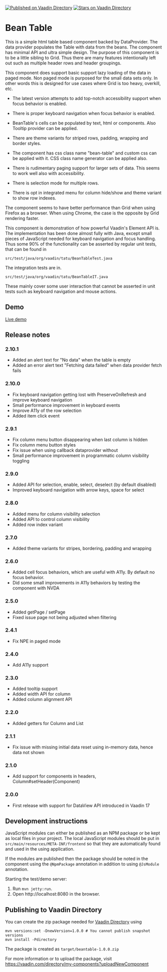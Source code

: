 [![Published on Vaadin  Directory](https://img.shields.io/badge/Vaadin%20Directory-published-00b4f0.svg)](https://https://vaadin.com/directory/component/beantable)
[![Stars on Vaadin Directory](https://img.shields.io/vaadin-directory/star/beantable.svg)](https://https://vaadin.com/directory/component/beantable)

# Bean Table

This is a simple html table based component backed by DataProvider. The data provider populates the Table with data from the beans. The component has minimal API and ultra simple design. The purpose of this component is to be a little sibling to Grid. Thus there are many features intentionally left out such as multiple header rows and header groupings.

This component does support basic support lazy loading of the data in paged mode. Non paged mode is purposed for the small data sets only. In other words this is designed for use cases where Grid is too heavy, overkill, etc.

- The latest version attempts to add top-notch accessibility support when focus behavior is enabled.

- There is proper keyboard navigation when focus behavior is enabled.

- BeanTable's cells can be populated by text, html or components. Also Tooltip provider can be applied.

- There are theme variants for striped rows, padding, wrapping and border styles.

- The component has css class name "bean-table" and custom css can be applied with it. CSS class name generator can be applied also.

- There is rudimentary paging support for larger sets of data. This seems to work well also with accessibility.

- There is selection mode for multiple rows.

- There is opt in integrated menu for column hide/show and theme variant to show row indexes.

The component seems to have better performance than Grid when using Firefox as a browser. When using Chrome, the case is the opposite by Grid rendering faster.

This component is demonstration of how powerful Vaadin's Element API is. The implementation has been done almost fully with Java, except small pieces of JavaScript needed for keyboard navigation and focus handling. Thus some 90% of the functionality can be asserted by regular unit tests, that can be found in

`src/test/java/org/vaadin/tatu/BeanTableTest.java`

The integration tests are in. 

`src/test/java/org/vaadin/tatu/BeanTableIT.java`

These mainly cover some user interaction that cannot be asserted in unit tests such as keyboard navigation and mouse actions.

## Demo

[Live demo](https://vaadin.com/directory/component/beantable)

## Release notes

### 2.10.1
- Added an alert text for "No data" when the table is empty
- Added an error alert text "Fetching data failed" when data provider fetch fails

### 2.10.0
- Fix keyboard navigation getting lost with PreserveOnRefresh and improve keyboard navigation
- Small performance improvement in keyboard events
- Improve A11y of the row selection
- Added item click event

### 2.9.1

- Fix column menu button disappearing when last column is hidden
- Fix column menu button styles
- Fix issue when using callback dataprovider without
- Small performance improvement in programmatic column visibility toggling

### 2.9.0

- Added API for selection, enable, select, deselect (by default disabled)
- Improved keyboard navigation with arrow keys, space for select

### 2.8.0

- Added menu for column visibility selection
- Added API to control column visibility
- Added row index variant

### 2.7.0

- Added theme variants for stripes, bordering, padding and wrapping

### 2.6.0
- Added cell focus behaviors, which are useful with A11y. By default no focus behavior.
- Did some small improvements in A11y behaviors by testing the component with NVDA

### 2.5.0
- Added getPage / setPage
- Fixed issue page not being adjusted when filtering

### 2.4.1
- Fix NPE in paged mode
 
### 2.4.0
- Add A11y support

### 2.3.0
- Added tooltip support
- Added width API for column
- Added column alignment API

### 2.2.0
- Added getters for Column and List<Column>

### 2.1.1
- Fix issue with missing initial data reset using in-memory data, hence data not shown

### 2.1.0
- Add support for components in headers, Column#setHeader(Component)

### 2.0.0 
- First release with support for DataView API introduced in Vaadin 17

## Development instructions

JavaScript modules can either be published as an NPM package or be kept as local 
files in your project. The local JavaScript modules should be put in 
`src/main/resources/META-INF/frontend` so that they are automatically found and 
used in the using application.

If the modules are published then the package should be noted in the component 
using the `@NpmPackage` annotation in addition to using `@JsModule` annotation.


Starting the test/demo server:
1. Run `mvn jetty:run`.
2. Open http://localhost:8080 in the browser.

## Publishing to Vaadin Directory

You can create the zip package needed for [Vaadin Directory](https://vaadin.com/directory/) using
```
mvn versions:set -DnewVersion=1.0.0 # You cannot publish snapshot versions 
mvn install -Pdirectory
```

The package is created as `target/beantable-1.0.0.zip`

For more information or to upload the package, visit https://vaadin.com/directory/my-components?uploadNewComponent
